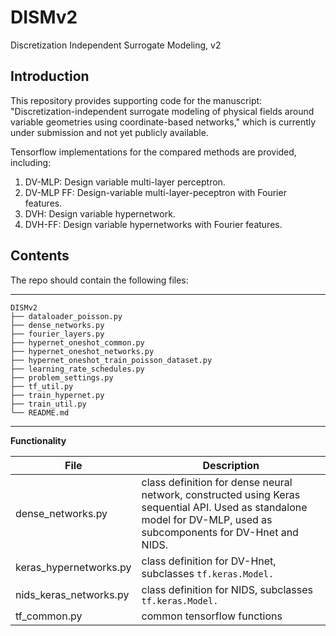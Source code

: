 # DISMv2

Discretization Independent Surrogate Modeling, v2

Introduction
------------
This repository provides supporting code for the manuscript: "Discretization-independent surrogate modeling of physical fields around variable geometries using coordinate-based networks," which is currently under submission and not yet publicly available. 

Tensorflow implementations for the compared methods are provided, including:

1. DV-MLP: Design variable multi-layer perceptron.
2. DV-MLP FF: Design-variable multi-layer-peceptron with Fourier features.
3. DVH: Design variable hypernetwork.
4. DVH-FF: Design variable hypernetworks with Fourier features.

Contents
----------------

The repo should contain the following files:  

-----------------------------------
    DISMv2
    ├── dataloader_poisson.py
    ├── dense_networks.py
    ├── fourier_layers.py    
    ├── hypernet_oneshot_common.py     
    ├── hypernet_oneshot_networks.py
    ├── hypernet_oneshot_train_poisson_dataset.py  
    ├── learning_rate_schedules.py
    ├── problem_settings.py
    ├── tf_util.py
    ├── train_hypernet.py
    ├── train_util.py
    └── README.md
-----------------------------------


**Functionality**

File | Description 
--- | ---|
dense_networks.py | class definition for dense neural network, constructed using Keras sequential API. Used as standalone model for DV-MLP, used as subcomponents for DV-Hnet and NIDS.
keras_hypernetworks.py | class definition for DV-Hnet, subclasses ```tf.keras.Model.```
nids_keras_networks.py | class definition for NIDS, subclasses ```tf.keras.Model.```
tf_common.py | common tensorflow functions



